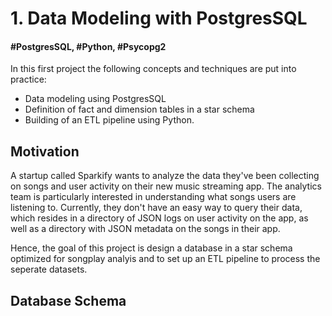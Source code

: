 # 1. Data Modeling with PostgresSQL

#### #PostgresSQL, #Python, #Psycopg2
In this first project the following concepts and techniques are put into practice:

- Data modeling using PostgresSQL
- Definition of fact and dimension tables in a star schema
- Building of an ETL pipeline using Python.

## Motivation 
A startup called Sparkify wants to analyze the data they've been collecting on songs and user activity on their new music streaming app. The analytics team is particularly interested in understanding what songs users are listening to. Currently, they don't have an easy way to query their data, which resides in a directory of JSON logs on user activity on the app, as well as a directory with JSON metadata on the songs in their app.


Hence, the goal of this project is design a database in a star schema optimized for songplay analyis and to set up an ETL pipeline to process the seperate datasets.

## Database Schema